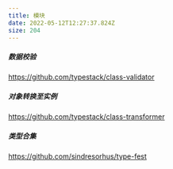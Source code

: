 ```yaml
---
title: 模块
date: 2022-05-12T12:27:37.824Z
size: 204
---
```

##### 数据校验

https://github.com/typestack/class-validator

##### 对象转换至实例

https://github.com/typestack/class-transformer

##### 类型合集

https://github.com/sindresorhus/type-fest
